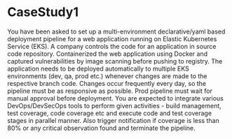 # CaseStudy1

You have been asked to set up a multi-environment declarative/yaml based deployment pipeline for a web application running on Elastic Kubernetes Service (EKS). A company controls the code for an application in source code repository. Containerized the web application using Docker and captured vulnerabilities by image scanning before pushing to registry. The application needs to be deployed automatically to multiple EKS environments (dev, qa, prod etc.) whenever changes are made to the respective branch code. Changes occur frequently every day, so the pipeline must be as responsive as possible. Prod pipeline must wait for manual approval before deployment. You are expected to integrate various DevOps/DevSecOps tools to perform given activities - build management, test coverage, code coverage etc and execute code and test coverage stages in parallel manner. Also trigger notification if coverage is less than 80% or any critical observation found and terminate the pipeline. 